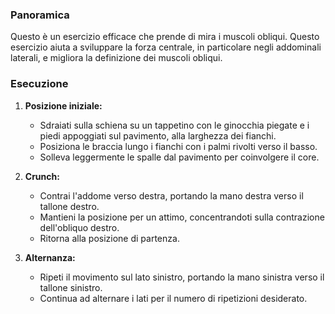 ### Panoramica
Questo è un esercizio efficace che prende di mira i muscoli obliqui. Questo esercizio aiuta a sviluppare la forza centrale, in particolare negli addominali laterali, e migliora la definizione dei muscoli obliqui.

### Esecuzione
1. **Posizione iniziale:**
   - Sdraiati sulla schiena su un tappetino con le ginocchia piegate e i piedi appoggiati sul pavimento, alla larghezza dei fianchi.
   - Posiziona le braccia lungo i fianchi con i palmi rivolti verso il basso.
   - Solleva leggermente le spalle dal pavimento per coinvolgere il core.

2. **Crunch:**
   - Contrai l'addome verso destra, portando la mano destra verso il tallone destro.
   - Mantieni la posizione per un attimo, concentrandoti sulla contrazione dell'obliquo destro.
   - Ritorna alla posizione di partenza.

3. **Alternanza:**
   - Ripeti il ​​movimento sul lato sinistro, portando la mano sinistra verso il tallone sinistro.
   - Continua ad alternare i lati per il numero di ripetizioni desiderato.